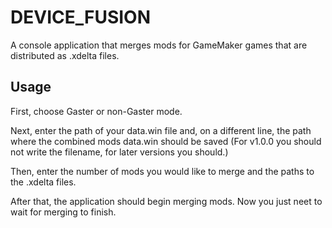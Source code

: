 # DEVICE_FUSION
A console application that merges mods for GameMaker games that are distributed as .xdelta files.

## Usage
First, choose Gaster or non-Gaster mode.

Next, enter the path of your data.win file and, on a different line, the path where the combined mods data.win should be saved (For v1.0.0 you should not write the filename, for later versions you should.)

Then, enter the number of mods you would like to merge and the paths to the .xdelta files.

After that, the application should begin merging mods. Now you just neet to wait for merging to finish.
